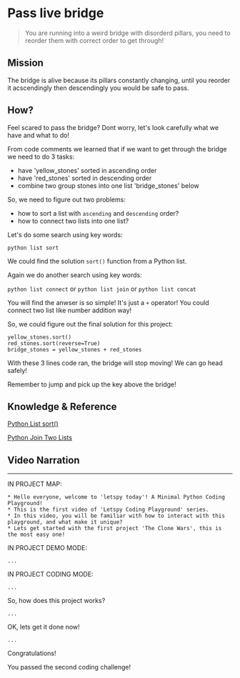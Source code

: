 # Pass live bridge

> You are running into a weird bridge with disorderd pillars, you need to reorder them with correct order to get through!

## Mission

The bridge is alive because its pillars constantly changing, until you reorder it acscendingly then descendingly you would be safe to pass.

## How?

Feel scared to pass the bridge? Dont worry, let's look carefully what we have and what to do!

From code comments we learned that if we want to get through the bridge we need to do 3 tasks:

- have 'yellow_stones' sorted in ascending order
- have 'red_stones' sorted in descending order
- combine two group stones into one list 'bridge_stones' below

So, we need to figure out two problems:

- how to sort a list with `ascending` and `descending` order?
- how to connect two lists into one list?

Let's do some search using key words:

`python list sort`

We could find the solution `sort()` function from a Python list.

Again we do another search using key words:

`python list connect` or `python list join` or `python list concat`

You will find the anwser is so simple! It's just a `+` operator! You could connect two list like number addition way!

So, we could figure out the final solution for this project:

```
yellow_stones.sort()
red_stones.sort(reverse=True)
bridge_stones = yellow_stones + red_stones
```

With these 3 lines code ran, the bridge will stop moving! We can go head safely!

Remember to jump and pick up the key above the bridge!


## Knowledge & Reference


[Python List sort()](https://www.programiz.com/python-programming/methods/list/sort)

[Python Join Two Lists](https://www.w3schools.com/python/gloss_python_join_lists.asp)


## Video Narration

----

IN PROJECT MAP:

```
* Hello everyone, welcome to 'letspy today'! A Minimal Python Coding Playground!
* This is the first video of 'Letspy Coding Playground' series.
* In this video, you will be familiar with how to interact with this playground, and what make it unique?
* Lets get started with the first project 'The Clone Wars', this is the most easy one!
```

IN PROJECT DEMO MODE:

```
...
```

IN PROJECT CODING MODE:

```
...
```

So, how does this project works?

```
...
```

OK, lets get it done now!

```
...
```

Congratulations! 

You passed the second coding challenge!